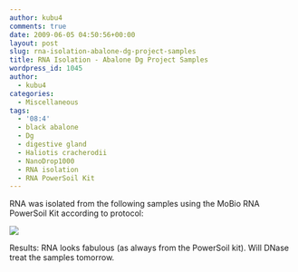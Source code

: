 ```yaml
---
author: kubu4
comments: true
date: 2009-06-05 04:50:56+00:00
layout: post
slug: rna-isolation-abalone-dg-project-samples
title: RNA Isolation - Abalone Dg Project Samples
wordpress_id: 1045
author:
  - kubu4
categories:
  - Miscellaneous
tags:
  - '08:4'
  - black abalone
  - Dg
  - digestive gland
  - Haliotis cracherodii
  - NanoDrop1000
  - RNA isolation
  - RNA PowerSoil Kit
---
```


RNA was isolated from the following samples using the MoBio RNA PowerSoil Kit according to protocol:

![](https://eagle.fish.washington.edu/Arabidopsis/RNA%20Spec%20Readings/20090604%20RNA%20SJW.jpg)

Results: RNA looks fabulous (as always from the PowerSoil kit). Will DNase treat the samples tomorrow.
